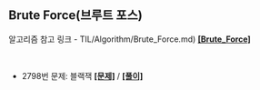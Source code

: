 ## Brute Force(브루트 포스)

알고리즘 참고 링크 - TIL/Algorithm/Brute_Force.md) **[[Brute_Force]]()**

<br>

* 2798번 문제: 블랙잭 **[[문제]](https://www.acmicpc.net/problem/2798)** / **[[풀이]](2798.py)**
